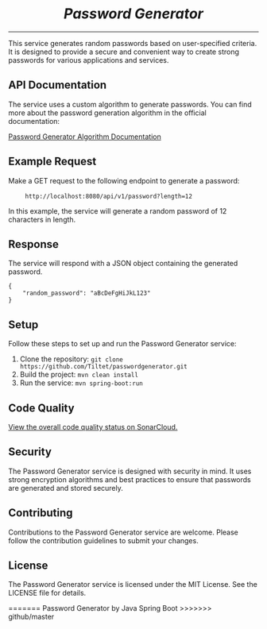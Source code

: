 <h1 align="center"><b><i>Password Generator</i></b></h1>
<hr>
<p>This service generates random passwords based on user-specified criteria. It is designed to provide a secure and convenient way to create strong passwords for various applications and services.</p>

<h2>API Documentation</h2>
<p>The service uses a custom algorithm to generate passwords. You can find more about the password generation algorithm in the official documentation:</p>
<p><a href="https://en.wikipedia.org/wiki/Password_generator">Password Generator Algorithm Documentation</a></p>

<h2>Example Request</h2>
<p>Make a GET request to the following endpoint to generate a password:</p>
<pre>
    <code>http://localhost:8080/api/v1/password?length=12</code>
</pre>
<p>In this example, the service will generate a random password of  12 characters in length.</p>

<h2>Response</h2>
<p>The service will respond with a JSON object containing the generated password.</p>
<pre>
<code>{
    "random_password": "aBcDeFgHiJkL123"
}</code>
</pre>

<h2>Setup</h2>
<p>Follow these steps to set up and run the Password Generator service:</p>
<ol>
    <li>Clone the repository: <code>git clone https://github.com/Tiltet/passwordgenerator.git</code></li>
    <li>Build the project: <code>mvn clean install</code></li>
    <li>Run the service: <code>mvn spring-boot:run</code></li>
</ol>

<h2>Code Quality</h2>
<p><a href="https://sonarcloud.io/summary/overall?id=YourUsername_passwordgenerator">View the overall code quality status on SonarCloud.</a></p>

<h2>Security</h2>
<p>The Password Generator service is designed with security in mind. It uses strong encryption algorithms and best practices to ensure that passwords are generated and stored securely.</p>

<h2>Contributing</h2>
<p>Contributions to the Password Generator service are welcome. Please follow the contribution guidelines to submit your changes.</p>

<h2>License</h2>
<p>The Password Generator service is licensed under the MIT License. See the LICENSE file for details.</p>
=======
Password Generator by Java Spring Boot
>>>>>>> github/master
